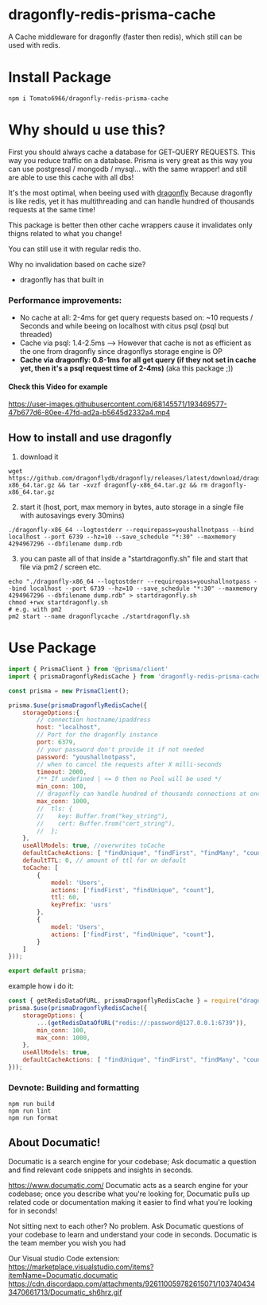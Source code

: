 # dragonfly-redis-prisma-cache
A Cache middleware for dragonfly (faster then redis), which still can be used with redis.

# Install Package
```
npm i Tomato6966/dragonfly-redis-prisma-cache
```

# Why should u use this?

First you should always cache a database for GET-QUERY REQUESTS.
This way you reduce traffic on a database.
Prisma is very great as this way you can use postgresql / mongodb / mysql... with the same wrapper! and still are able to use this cache with all dbs!

It's the most optimal, when beeing used with [dragonfly](https://github.com/dragonflydb/dragonfly)
Because dragonfly is like redis, yet it has multithreading and can handle hundred of thousands requests at the same time!

This package is better then other cache wrappers cause it invalidates only thigns related to what you change!

You can still use it with regular redis tho.

Why no invalidation based on cache size?
- dragonfly has that built in 

### Performance improvements:

- No cache at all: 2-4ms for get query requests based on: ~10 requests / Seconds and while beeing on localhost with citus psql (psql but threaded)
- Cache via psql: 1.4-2.5ms --> However that cache is not as efficient as the one from dragonfly since dragonflys storage engine is OP
- **Cache via dragonfly: 0.8-1ms for all get query (if they not set in cache yet, then it's a psql request time of 2-4ms)** (aka this package ;))

#### Check this Video for example 

https://user-images.githubusercontent.com/68145571/193469577-47b677d6-80ee-47fd-ad2a-b5645d2332a4.mp4

## How to install and use dragonfly

1. download it
```
wget https://github.com/dragonflydb/dragonfly/releases/latest/download/dragonfly-x86_64.tar.gz && tar -xvzf dragonfly-x86_64.tar.gz && rm dragonfly-x86_64.tar.gz
```
2. start it (host, port, max memory in bytes, auto storage in a single file with autosavings every 30mins)
```
./dragonfly-x86_64 --logtostderr --requirepass=youshallnotpass --bind localhost --port 6739 --hz=10 --save_schedule "*:30" --maxmemory 4294967296 --dbfilename dump.rdb
```
3. you can paste all of that inside a "startdragonfly.sh" file and start that file via pm2 / screen etc.
```
echo "./dragonfly-x86_64 --logtostderr --requirepass=youshallnotpass --bind localhost --port 6739 --hz=10 --save_schedule "*:30" --maxmemory 4294967296 --dbfilename dump.rdb" > startdragonfly.sh
chmod +rwx startdragonfly.sh
# e.g. with pm2
pm2 start --name dragonflycache ./startdragonfly.sh
```

# Use Package
```js
import { PrismaClient } from '@prisma/client'
import { prismaDragonflyRedisCache } from 'dragonfly-redis-prisma-cache';

const prisma = new PrismaClient();

prisma.$use(prismaDragonflyRedisCache({
    storageOptions:{
        // connection hostname/ipaddress
        host: "localhost",
        // Port for the dragonfly instance
        port: 6379,
        // your password don't provide it if not needed
        password: "youshallnotpass",
        // when to cancel the requests after X milli-seconds
        timeout: 2000,
        /** If undefined | <= 0 then no Pool will be used */
        min_conn: 100,
        // dragonfly can handle hundred of thousands connections at once
        max_conn: 1000,
        //  tls: {
        //    key: Buffer.from("key_string"),
        //    cert: Buffer.from("cert_string"),
        //  };
    },
    useAllModels: true, //overwrites toCache
    defaultCacheActions: [ "findUnique", "findFirst", "findMany", "count", "aggregate", "groupBy", "findRaw", "aggregateRaw" ],
    defaultTTL: 0, // amount of ttl for on default
    toCache: [
        {                      
            model: 'Users',                
            actions: ['findFirst', "findUnique", "count"],           
            ttl: 60,                       
            keyPrefix: 'usrs'             
        },
        {
            model: 'Users',
            actions: ['findFirst', "findUnique", "count"],
        }
    ]
}));

export default prisma;
```
example how i do it:

```js
const { getRedisDataOfURL, prismaDragonflyRedisCache } = require("dragonfly-redis-prisma-cache");
prisma.$use(prismaDragonflyRedisCache({
    storageOptions: {
        ...(getRedisDataOfURL("redis://:password@127.0.0.1:6739")),
        min_conn: 100,
        max_conn: 1000,
    },
    useAllModels: true,
    defaultCacheActions: [ "findUnique", "findFirst", "findMany", "count", "aggregate", "groupBy", "findRaw", "aggregateRaw" ],
}));
```

### Devnote: Building and formatting
```
npm run build
npm run lint
npm run format
```


## About Documatic!

Documatic is a search engine for your codebase; Ask documatic a question and find relevant code snippets and insights in seconds.

https://www.documatic.com/
Documatic acts as a search engine for your codebase; once you describe what you're looking for, Documatic pulls up related code or documentation making it easier to find what you're looking for in seconds!

Not sitting next to each other? No problem. Ask Documatic questions of your codebase to learn and understand your code in seconds. Documatic is the team member you wish you had

Our Visual studio Code extension: https://marketplace.visualstudio.com/items?itemName=Documatic.documatic
https://cdn.discordapp.com/attachments/926110059782615071/1037404343470661713/Documatic_sh6hrz.gif

